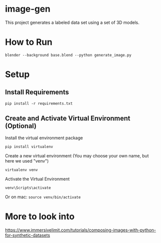 # image-gen
This project generates a labeled data set using a set of 3D models.

# How to Run
`blender --background base.blend --python generate_image.py`

# Setup 
## Install Requirements
`pip install -r requirements.txt`

## Create and Activate Virtual Environment (Optional)
Install the virtual environment package

`pip install virtualenv`

Create a new virtual environment (You may choose your own name, but here we used "venv")

`virtualenv venv`

Activate the Virtual Environment

`venv\Scripts\activate`

Or on mac:
`source venv/bin/activate`


# More to look into 
https://www.immersivelimit.com/tutorials/composing-images-with-python-for-synthetic-datasets